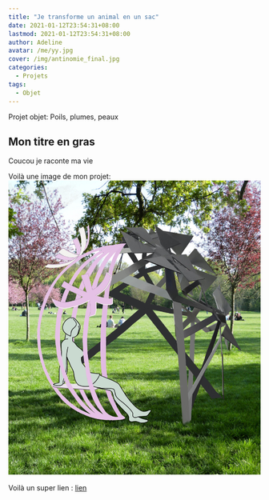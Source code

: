 ```yaml
---
title: "Je transforme un animal en un sac"
date: 2021-01-12T23:54:31+08:00
lastmod: 2021-01-12T23:54:31+08:00
author: Adeline
avatar: /me/yy.jpg
cover: /img/antinomie_final.jpg
categories:
  - Projets
tags:
  - Objet
---
```


Projet objet: Poils, plumes, peaux

<!--more-->

## Mon titre en gras

Coucou je raconte ma vie

Voilà une image de mon projet:
![Super image](/img/antinomie_final.jpg)

Voilà un super lien :
[lien](https://leiningen.org/)
